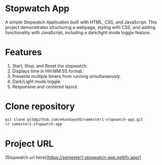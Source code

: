 # Stopwatch App
A simple Stopwatch Application built with HTML, CSS, and JavaScript.
This project demonstrates structuring a webpage, styling with CSS, and adding functionality with JavaScript, including a dark/light mode toggle feature.

# Features
1. Start, Stop, and Reset the stopwatch.
2. Displays time in HH:MM:SS format.
3. Prevents multiple timers from running simultaneously.
4. Dark/Light mode toggle.
5. Responsive and centered layout.

# Clone repository
```bash
git clone git@github.com/ekundayoSO/semester1-stopwatch-app.git
cd semester1-stopwatch-app
```

# Project URL
(Stopwatch url here)[https://semester1-stopwatch-app.netlify.app/]